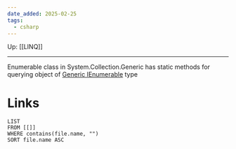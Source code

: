 ```yaml
---
date_added: 2025-02-25
tags:
  - csharp
---
```

Up: [[LINQ]]
___
 Enumerable class in System.Collection.Generic has static methods for querying object of [Generic IEnumerable](Generic%20IEnumerable.md) type
# Links
```dataview
LIST
FROM [[]]
WHERE contains(file.name, "")
SORT file.name ASC
```
